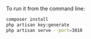 To run it from the command line:

```bash
composer install
php artisan key:generate
php artisan serve --port=3010
```
